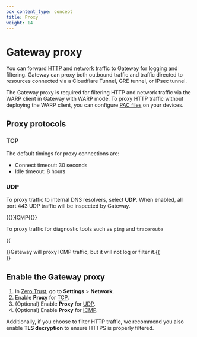 ```yaml
---
pcx_content_type: concept
title: Proxy
weight: 14
---
```


# Gateway proxy

You can forward [HTTP](/cloudflare-one/policies/gateway/initial-setup/http/) and [network](/cloudflare-one/policies/gateway/initial-setup/network/) traffic to Gateway for logging and filtering. Gateway can proxy both outbound traffic and traffic directed to resources connected via a Cloudflare Tunnel, GRE tunnel, or IPsec tunnel.

The Gateway proxy is required for filtering HTTP and network traffic via the WARP client in Gateway with WARP mode. To proxy HTTP traffic without deploying the WARP client, you can configure [PAC files](/cloudflare-one/connections/connect-devices/agentless/pac-files/) on your devices.

## Proxy protocols

### TCP

The default timings for proxy connections are:

- Connect timeout: 30 seconds
- Idle timeout: 8 hours

### UDP

To proxy traffic to internal DNS resolvers, select **UDP**. When enabled, all port 443 UDP traffic will be inspected by Gateway.

{{<beta heading="h3">}}ICMP{{</beta>}}

To proxy traffic for diagnostic tools such as `ping` and `traceroute`

{{<Aside>}}Gateway will proxy ICMP traffic, but it will not log or filter it.{{</Aside>}}

## Enable the Gateway proxy

1. In [Zero Trust](https://one.dash.cloudflare.com), go to **Settings** > **Network**.
2. Enable **Proxy** for [TCP](#tcp).
3. (Optional) Enable **Proxy** for [UDP](#udp).
4. (Optional) Enable **Proxy** for [ICMP](#icmp).

Additionally, if you choose to filter HTTP traffic, we recommend you also enable **TLS decryption** to ensure HTTPS is properly filtered.
